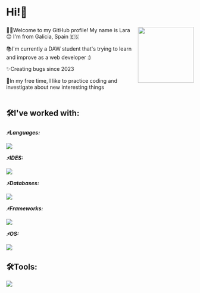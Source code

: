 <h1 align="left">Hi!👋</h1>

###

<img align="right" height="150" weight="150" src="https://i.imgflip.com/65efzo.gif" />

###

<p align="left">👩‍💻Welcome to my GitHub profile! My name is Lara 😊 I'm from Galicia, Spain &#127466;&#127480;<br></p>
<p align="left">📚I'm currently a DAW student that's trying to learn and improve as a web developer :)<br></p>
<p align="left">✨Creating bugs since 2023<br></p>
<p align="left">👀In my free time, I like to practice coding and investigate about new interesting things<br><br></p>

###

<h2 align="left">🛠️I've worked with:</h2>

###

<p align="left"><b><i>⚡Languages:</i></b></p>
<img src="https://skillicons.dev/icons?i=js,html,css,java,cs,sass" />
<p align="left"><b><i>⚡IDES:</i></b></p>
<img src="https://skillicons.dev/icons?i=eclipse,idea,visualstudio,vscode" />
<p align="left"><b><i>⚡Databases:</i></b></p>
<img src="https://skillicons.dev/icons?i=mysql" />
<p align="left"><b><i>⚡Frameworks:</i></b></p>
<img src="https://skillicons.dev/icons?i=dotnet,jquery,react" />
<p align="left"><b><i>⚡OS:</i></b></p>
<img src="https://skillicons.dev/icons?i=linux,windows,ubuntu" />

###

<h2 align="left">🛠️Tools:</h2>
<img src="https://skillicons.dev/icons?i=github,githubactions,docker,powershell,bash,wordpress" />

###
